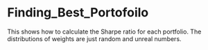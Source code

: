 # Finding_Best_Portofoilo
This shows how to calculate the Sharpe ratio for each portfolio. The distributions of weights are just random and unreal numbers. 
